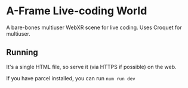 # A-Frame Live-coding World

A bare-bones multiuser WebXR scene for live coding.
Uses Croquet for multiuser.

## Running

It's a single HTML file, so serve it (via HTTPS if possible) on the web.

If you have parcel installed, you can run `num run dev`
